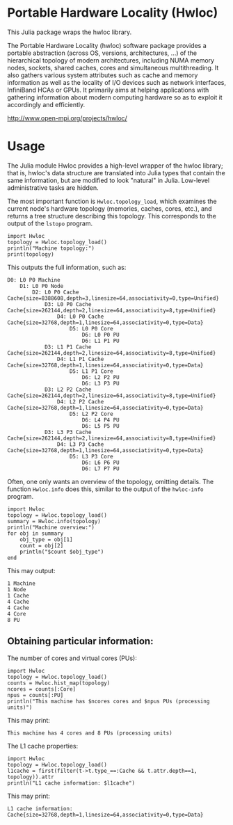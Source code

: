 # Portable Hardware Locality (Hwloc)

This Julia package wraps the hwloc library.

The Portable Hardware Locality (hwloc) software package provides a
portable abstraction (across OS, versions, architectures, ...) of the
hierarchical topology of modern architectures, including NUMA memory
nodes, sockets, shared caches, cores and simultaneous multithreading.
It also gathers various system attributes such as cache and memory
information as well as the locality of I/O devices such as network
interfaces, InfiniBand HCAs or GPUs. It primarily aims at helping
applications with gathering information about modern computing
hardware so as to exploit it accordingly and efficiently.

http://www.open-mpi.org/projects/hwloc/

# Usage

The Julia module Hwloc provides a high-level wrapper of the hwloc
library; that is, hwloc's data structure are translated into Julia
types that contain the same information, but are modified to look
"natural" in Julia. Low-level administrative tasks are hidden.

The most important function is `Hwloc.topology_load`, which examines
the current node's hardware topology (memories, caches, cores, etc.),
and returns a tree structure describing this topology. This
corresponds to the output of the `lstopo` program.

```
import Hwloc
topology = Hwloc.topology_load()
println("Machine topology:")
print(topology)
```

This outputs the full information, such as:
```
D0: L0 P0 Machine  
    D1: L0 P0 Node  
        D2: L0 P0 Cache  Cache{size=8388608,depth=3,linesize=64,associativity=0,type=Unified}
            D3: L0 P0 Cache  Cache{size=262144,depth=2,linesize=64,associativity=8,type=Unified}
                D4: L0 P0 Cache  Cache{size=32768,depth=1,linesize=64,associativity=0,type=Data}
                    D5: L0 P0 Core  
                        D6: L0 P0 PU  
                        D6: L1 P1 PU  
            D3: L1 P1 Cache  Cache{size=262144,depth=2,linesize=64,associativity=8,type=Unified}
                D4: L1 P1 Cache  Cache{size=32768,depth=1,linesize=64,associativity=0,type=Data}
                    D5: L1 P1 Core  
                        D6: L2 P2 PU  
                        D6: L3 P3 PU  
            D3: L2 P2 Cache  Cache{size=262144,depth=2,linesize=64,associativity=8,type=Unified}
                D4: L2 P2 Cache  Cache{size=32768,depth=1,linesize=64,associativity=0,type=Data}
                    D5: L2 P2 Core  
                        D6: L4 P4 PU  
                        D6: L5 P5 PU  
            D3: L3 P3 Cache  Cache{size=262144,depth=2,linesize=64,associativity=8,type=Unified}
                D4: L3 P3 Cache  Cache{size=32768,depth=1,linesize=64,associativity=0,type=Data}
                    D5: L3 P3 Core  
                        D6: L6 P6 PU  
                        D6: L7 P7 PU  
```

Often, one only wants an overview of the topology, omitting details.
The function `Hwloc.info` does this, similar to the output of the
`hwloc-info` program.

```
import Hwloc
topology = Hwloc.topology_load()
summary = Hwloc.info(topology)
println("Machine overview:")
for obj in summary
    obj_type = obj[1]
    count = obj[2]
    println("$count $obj_type")
end
```

This may output:
```
1 Machine
1 Node
1 Cache
4 Cache
4 Cache
4 Core
8 PU
```

## Obtaining particular information:

The number of cores and virtual cores (PUs):

```
import Hwloc
topology = Hwloc.topology_load()
counts = Hwloc.hist_map(topology)
ncores = counts[:Core]
npus = counts[:PU]
println("This machine has $ncores cores and $npus PUs (processing units)")
```

This may print:
```
This machine has 4 cores and 8 PUs (processing units)
```

The L1 cache properties:

```
import Hwloc
topology = Hwloc.topology_load()
l1cache = first(filter(t->t.type_==:Cache && t.attr.depth==1, topology)).attr
println("L1 cache information: $l1cache")
```

This may print:
```
L1 cache information: Cache{size=32768,depth=1,linesize=64,associativity=0,type=Data}
```

